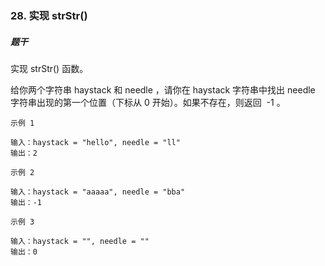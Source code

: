 
### 28. 实现 strStr()

#####  题干

实现 strStr() 函数。

给你两个字符串 haystack 和 needle ，请你在 haystack 字符串中找出 needle 字符串出现的第一个位置（下标从 0 开始）。如果不存在，则返回  -1 。

`示例 1`

```text
输入：haystack = "hello", needle = "ll"
输出：2
```

`示例 2`

```text
输入：haystack = "aaaaa", needle = "bba"
输出：-1
```

`示例 3`

```text
输入：haystack = "", needle = ""
输出：0
```